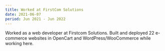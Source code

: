 ```yaml
---
title: Worked at FirstCom Solutions
date: 2021-06-07
period: Jun 2021 - Jun 2022
---
```


Worked as a web developer at Firstcom Solutions. Built and deployed 22 e-commerce websites in OpenCart and WordPress/WooCommerce while working here.
